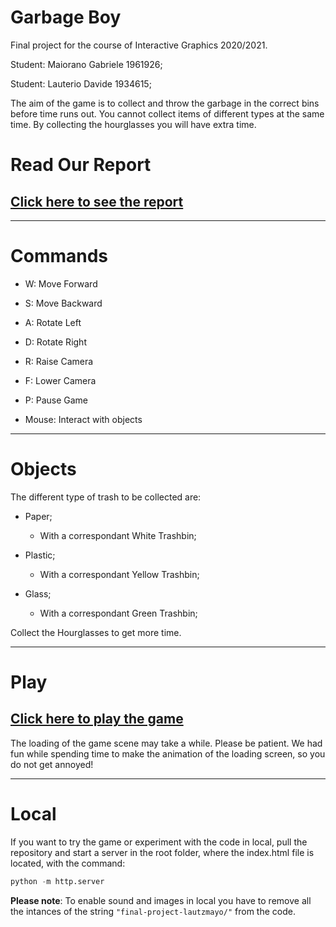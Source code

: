 # Garbage Boy

Final project for the course of Interactive Graphics 2020/2021.

Student: Maiorano Gabriele 1961926;

Student: Lauterio Davide 1934615;

The aim of the game is to collect and throw the garbage in the correct bins before time runs out.
You cannot collect items of different types at the same time.
By collecting the hourglasses you will have extra time.

# Read Our Report

## [Click here to see the report](https://sapienzainteractivegraphicscourse.github.io/final-project-lautzmayo/Report_GarbageBoy.pdf)

---

# Commands

-   W: Move Forward

-   S: Move Backward

-   A: Rotate Left

-   D: Rotate Right

-   R: Raise Camera

-   F: Lower Camera

-   P: Pause Game

-   Mouse: Interact with objects

---

# Objects

The different type of trash to be collected are:

-   Paper;

    -   With a correspondant White Trashbin;

-   Plastic;

    -   With a correspondant Yellow Trashbin;

-   Glass;
    -   With a correspondant Green Trashbin;

Collect the Hourglasses to get more time.

---

# Play

## [Click here to play the game](https://sapienzainteractivegraphicscourse.github.io/final-project-lautzmayo/)

The loading of the game scene may take a while. Please be patient. We had fun while spending time to make the animation of the loading screen, so you do not get annoyed!

---

# Local

If you want to try the game or experiment with the code in local, pull the repository and start a server in the root folder, where the index.html file is located, with the command:

```python
python -m http.server
```

<b>Please note</b>: To enable sound and images in local you have to remove all the intances of the string `"final-project-lautzmayo/"` from the code.
